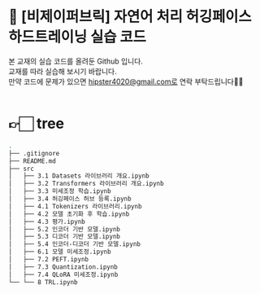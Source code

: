 # 🤗  [비제이퍼브릭] 자연어 처리 허깅페이스 하드트레이닝 실습 코드
본 교재의 실습 코드를 올려둔 Github 입니다.<br>
교재를 따라 실습해 보시기 바랍니다.<br>
만약 코드에 문제가 있으면 hipster4020@gmail.com로 연락 부탁드립니다🙏🏻<br><br>


# 👉🏻 tree
```bash
.
├── .gitignore
├── README.md
├── src
│   ├── 3.1 Datasets 라이브러리 개요.ipynb
│   ├── 3.2 Transformers 라이브러리 개요.ipynb
│   ├── 3.3 미세조정 학습.ipynb
│   ├── 3.4 허깅페이스 허브 등록.ipynb
│   ├── 4.1 Tokenizers 라이브러리.ipynb
│   ├── 4.2 모델 초기화 후 학습.ipynb
│   ├── 4.3 평가.ipynb
│   ├── 5.2 인코더 기반 모델.ipynb
│   ├── 5.3 디코더 기반 모델.ipynb
│   ├── 5.4 인코더-디코더 기반 모델.ipynb
│   ├── 6.1 모델 미세조정.ipynb
│   ├── 7.2 PEFT.ipynb
│   ├── 7.3 Quantization.ipynb
│   ├── 7.4 QLoRA 미세조정.ipynb
└── └── 8 TRL.ipynb
```